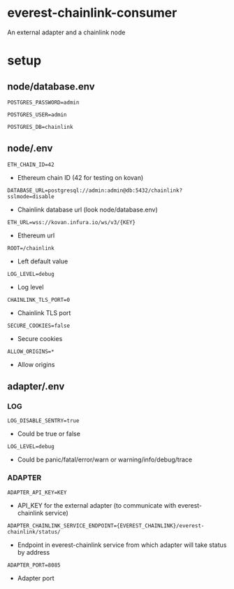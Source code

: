 # everest-chainlink-consumer

An external adapter and a chainlink node

# setup

## node/database.env

```POSTGRES_PASSWORD=admin```

```POSTGRES_USER=admin```

```POSTGRES_DB=chainlink```

## node/.env

```ETH_CHAIN_ID=42```
- Ethereum chain ID (42 for testing on kovan)

```DATABASE_URL=postgresql://admin:admin@db:5432/chainlink?sslmode=disable```
- Chainlink database url (look node/database.env)

```ETH_URL=wss://kovan.infura.io/ws/v3/{KEY}```
- Ethereum url

```ROOT=/chainlink```
- Left default value

```LOG_LEVEL=debug```
- Log level

```CHAINLINK_TLS_PORT=0```
- Chainlink TLS port

```SECURE_COOKIES=false```
- Secure cookies

```ALLOW_ORIGINS=*```
- Allow origins

## adapter/.env

### LOG

```LOG_DISABLE_SENTRY=true```
- Could be true or false

```LOG_LEVEL=debug```
- Could be panic/fatal/error/warn or warning/info/debug/trace

### ADAPTER

```ADAPTER_API_KEY=KEY```
- API_KEY for the external adapter (to communicate with everest-chainlink service)

```ADAPTER_CHAINLINK_SERVICE_ENDPOINT={EVEREST_CHAINLINK}/everest-chainlink/status/```
- Endpoint in everest-chainlink service from which adapter will take status by address

```ADAPTER_PORT=8085```
- Adapter port
